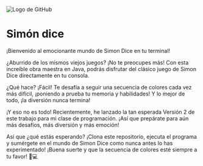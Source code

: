![Logo de GitHub](https://github.githubassets.com/images/modules/logos_page/GitHub-Mark.png)

# Simón dice
¡Bienvenido al emocionante mundo de Simon Dice en tu terminal!

¿Aburrido de los mismos viejos juegos? ¡No te preocupes más! Con esta increíble obra maestra en Java, podrás disfrutar del clásico juego de Simon Dice directamente en tu consola.

¿Qué hace? ¡Fácil! Te desafía a seguir una secuencia de colores cada vez más difícil, ¡poniendo a prueba tu memoria y habilidades! Y lo mejor de todo, ¡la diversión nunca termina!

¡Y eso no es todo! Recientemente, he lanzado la tan esperada Versión 2 de este trabajo para mi clase de programación. ¡Así que prepárate para aún más desafíos, más diversión y más emoción!

Así que ¿qué estás esperando? ¡Clona este repositorio, ejecuta el programa y sumérgete en el mundo de Simon Dice como nunca antes lo has experimentado! ¡Buena suerte y que la secuencia de colores esté siempre a tu favor! 🌈💻
